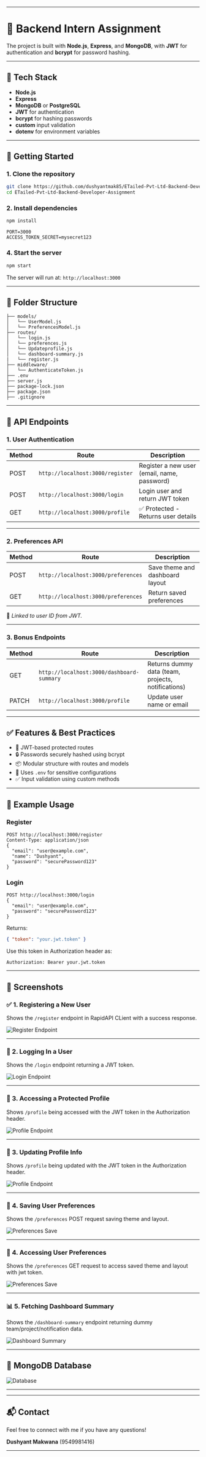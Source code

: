 

---

# 🧪 Backend Intern Assignment 

 The project is built with **Node.js**, **Express**, and **MongoDB**, with **JWT** for authentication and **bcrypt** for password hashing.

---

## 🔧 Tech Stack

* **Node.js**
* **Express**
* **MongoDB** or **PostgreSQL**
* **JWT** for authentication
* **bcrypt** for hashing passwords
* **custom** input validation
* **dotenv** for environment variables

---

## 🚀 Getting Started

### 1. Clone the repository

```bash
git clone https://github.com/dushyantmak85/ETailed-Pvt-Ltd-Backend-Developer-Assignment
cd ETailed-Pvt-Ltd-Backend-Developer-Assignment
```

### 2. Install dependencies

```bash
npm install
```


```env
PORT=3000
ACCESS_TOKEN_SECRET=mysecret123
```

### 4. Start the server

```bash
npm start
```

The server will run at: `http://localhost:3000`

---

## 📁 Folder Structure

```
├── models/
│   └── UserModel.js
│   └── PreferencesModel.js
├── routes/
│   └── login.js
│   └── preferences.js
│   └── Updateprofile.js
│   └── dashboard-summary.js
|   └── register.js
├── middleware/
│   └── AuthenticateToken.js
├── .env
├── server.js
├── package-lock.json
├── package.json
├── .gitignore
```

---

## 📌 API Endpoints

### 1. **User Authentication**

| Method | Route                            | Description                                 |
| ------ | -------------------------------- | ------------------------------------------- |
| POST   | `http://localhost:3000/register` | Register a new user (email, name, password) |
| POST   | `http://localhost:3000/login`    | Login user and return JWT token             |
| GET    | `http://localhost:3000/profile`  | ✅ Protected - Returns user details         |

---

### 2. **Preferences API**

| Method | Route                               | Description                     |
| ------ | ----------------------------------- | ------------------------------- |
| POST   | `http://localhost:3000/preferences` | Save theme and dashboard layout |
| GET    | `http://localhost:3000/preferences` | Return saved preferences        |

🔐 *Linked to user ID from JWT.*

---

### 3. **Bonus Endpoints**

| Method | Route                                     | Description                                        |
| ------ | ----------------------------------------- | -------------------------------------------------- |
| GET    | `http://localhost:3000/dashboard-summary` | Returns dummy data (team, projects, notifications) |
| PATCH  | `http://localhost:3000/profile`           | Update user name or email                          |

---

## ✅ Features & Best Practices

* 🔐 JWT-based protected routes
* 🔒 Passwords securely hashed using bcrypt
* 📦 Modular structure with routes and models
* 🌱 Uses `.env` for sensitive configurations
* ✅ Input validation using  custom methods

---

## 🧪 Example Usage

### Register

```http
POST http://localhost:3000/register
Content-Type: application/json
{
  "email": "user@example.com",
  "name": "Dushyant",
  "password": "securePassword123"
}
```

### Login

```http
POST http://localhost:3000/login
{
  "email": "user@example.com",
  "password": "securePassword123"
}
```

Returns:

```json
{ "token": "your.jwt.token" }
```

Use this token in Authorization header as:

```
Authorization: Bearer your.jwt.token
```

---

## 📸 Screenshots

### ✅ 1. Registering a New User

Shows the `/register` endpoint in RapidAPI CLient with a success response.

![Register Endpoint](./assets/register.png)

---


### 🔐 2. Logging In a User

Shows the `/login` endpoint returning a JWT token.

![Login Endpoint](./assets/login.png)

---

### 👤 3. Accessing a Protected Profile

Shows `/profile` being accessed with the JWT token in the Authorization header.

![Profile Endpoint](./assets/getProfile.png)

---

### 👤 3. Updating Profile Info

Shows `/profile` being updated with the JWT token in the Authorization header.

![Profile Endpoint](./assets/updateProfile.png)

---


### 🎨 4. Saving User Preferences

Shows the `/preferences` POST request saving theme and layout.

![Preferences Save](./assets/setPreferences.png)

---

### 🎨 4. Accessing User Preferences

Shows the `/preferences` GET request to access saved theme and layout with jwt token.

![Preferences Save](./assets/getPreferences.png)

---

### 📊 5. Fetching Dashboard Summary

Shows the `/dashboard-summary` endpoint returning dummy team/project/notification data.

![Dashboard Summary](./assets/dashboard-summary.png)

---

## 📝 MongoDB Database

![Database](./assets/database.png)

---



---

## 📬 Contact

Feel free to connect with me if you have any questions!

**Dushyant Makwana** (9549981416)

---

